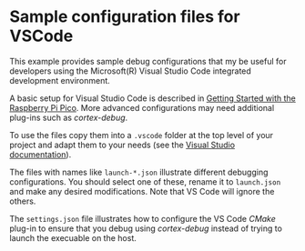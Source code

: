 # Sample configuration files for VSCode

This example provides sample debug configurations that my be useful for developers using  the Microsoft(R) Visual Studio Code integrated development environment.

A basic setup for Visual Studio Code is described in [Getting Started with the Raspberry Pi Pico](https://rptl.io/pico-get-started). More advanced configurations may need additional plug-ins such as *cortex-debug*.

To use the files copy them into a `.vscode` folder at the top level of your project and adapt them to your needs (see the [Visual Studio documentation](https://code.visualstudio.com/docs/cpp/launch-json-reference)).

The files with names like `launch-*.json` illustrate different debugging configurations. You should select one of these, rename it to `launch.json` and make any desired modifications. Note that VS Code will ignore the others.

The `settings.json` file illustrates how to configure the VS Code *CMake* plug-in to ensure that you debug using *cortex-debug* instead of trying to launch the execuable on the host.